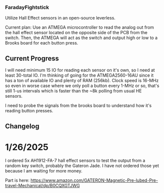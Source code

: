 ### FaradayFightstick
Utilize Hall Effect sensors in an open-source leverless.

Current plan: Use an ATMEGA microcontroller to read the analog out from the hall effect sensor located on the opposite side of the PCB from the switch. Then, the ATMEGA will act as the switch and output high or low to a Brooks board for each button press.

## Current Progress
I will need minimum 15 IO for reading each sensor on it's own, so I need at least 30-total IO. I'm thinking of going for the ATMEGA2560-16AU since it has a ton of available IO and plenty of RAM (256kb). Clock speed is 16-MHz so even in worse case where we only poll a button every 1-MHz or so, that's still 1-us intervals which is faster than the ~8k polling from usual HE sensors.

I need to probe the signals from the brooks board to understand how it's reading button presses. 


## Changelog
# 1/26/2025
I ordered 5x AH1912-FA-7 hall effect sensors to test the output from a random key switch, probably the Gateron Jade. I have not ordered those yet because I am waiting for more money.

Part is here: https://www.amazon.com/GATERON-Magnetic-Pre-lubed-Pre-travel-Mechanical/dp/B0CQXGTJWG
